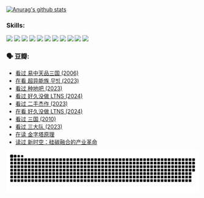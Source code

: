 
[![Anurag's github stats](https://github-readme-stats.vercel.app/api?username=w940853815)](https://github.com/anuraghazra/github-readme-stats)

### Skills:

<code><img height="32" src="https://cdn.jsdelivr.net/npm/simple-icons@v5/icons/python.svg"></code>
<code><img height="32" src="https://cdn.jsdelivr.net/npm/simple-icons@v5/icons/javascript.svg"></code>
<code><img height="32" src="https://cdn.jsdelivr.net/npm/simple-icons@v5/icons/django.svg"></code>
<code><img height="32" src="https://cdn.jsdelivr.net/npm/simple-icons@v5/icons/flask.svg"></code>
<code><img height="32" src="https://cdn.jsdelivr.net/npm/simple-icons@v5/icons/vuetify.svg"></code>
<code><img height="32" src="https://cdn.jsdelivr.net/npm/simple-icons@v5/icons/git.svg"></code>
<code><img height="32" src="https://cdn.jsdelivr.net/npm/simple-icons@v5/icons/docker.svg"></code>
<code><img height="32" src="https://cdn.jsdelivr.net/npm/simple-icons@v5/icons/postgresql.svg"></code>
<code><img height="32" src="https://cdn.jsdelivr.net/npm/simple-icons@v5/icons/elasticsearch.svg"></code>
<code><img height="32" src="https://cdn.jsdelivr.net/npm/simple-icons@v5/icons/macos.svg"></code>
<code><img height="32" src="https://cdn.jsdelivr.net/npm/simple-icons@v5/icons/linux.svg"></code>

### 🗣 豆瓣:

<!-- DOUBAN-ACTIVITIES:START -->
- [看过 易中天品三国‎ (2006)](https://www.douban.com/people/136069238/status/4529910812/?_i=09280942)
- [在看 超异能族 무빙‎ (2023)](https://www.douban.com/people/136069238/status/4527291077/?_i=09280943)
- [看过 种地吧‎ (2023)](https://www.douban.com/people/136069238/status/4527289637/?_i=09280943)
- [看过 好久没做 LTNS‎ (2024)](https://www.douban.com/people/136069238/status/4527289515/?_i=09280943)
- [看过 二手杰作‎ (2023)](https://www.douban.com/people/136069238/status/4522502716/?_i=09280943)
- [在看 好久没做 LTNS‎ (2024)](https://www.douban.com/people/136069238/status/4521969883/?_i=09280943)
- [看过 三国‎ (2010)](https://www.douban.com/people/136069238/status/4521634661/?_i=09280943)
- [看过 三大队‎ (2023)](https://www.douban.com/people/136069238/status/4510323325/?_i=09280943)
- [在读 金字塔原理](https://www.douban.com/people/136069238/status/4507497587/?_i=09280943)
- [读过 新时空：硅碳融合的产业革命](https://www.douban.com/people/136069238/status/4506659177/?_i=09280943)
<!-- DOUBAN-ACTIVITIES:END -->


![Snake animation](https://raw.githubusercontent.com/w940853815/w940853815/output/github-contribution-grid-snake.svg)

<!--
**w940853815/w940853815** is a ✨ _special_ ✨ repository because its `README.md` (this file) appears on your GitHub profile.

Here are some ideas to get you started:

- 🔭 I’m currently working on ...
- 🌱 I’m currently learning ...
- 👯 I’m looking to collaborate on ...
- 🤔 I’m looking for help with ...
- 💬 Ask me about ...
- 📫 How to reach me: ...
- 😄 Pronouns: ...
- ⚡ Fun fact: ...
-->
